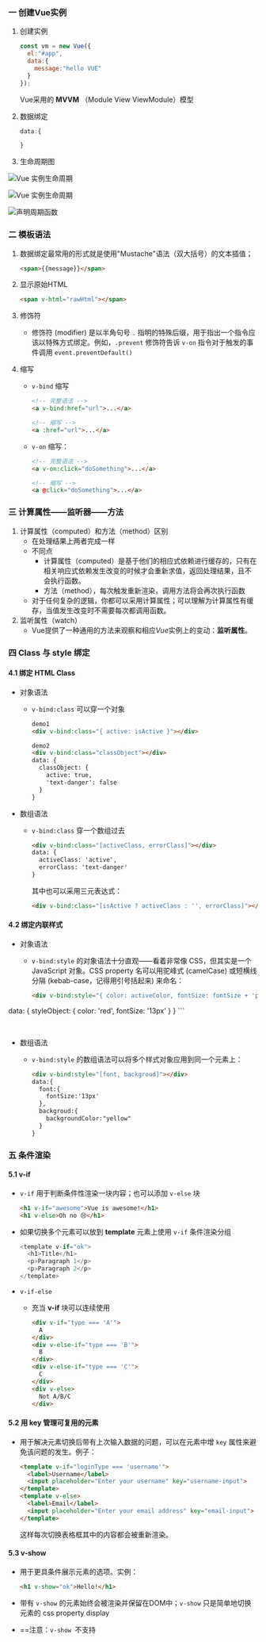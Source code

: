 ### 一 	创建Vue实例

1. 创建实例<br>

   ```js
   const vm = new Vue({
     el:"#app",
     data:{
       message:"hello VUE"
     }
   });
   ```

   Vue采用的 **MVVM** （Module View ViewModule）模型

2. 数据绑定<br>

   ```js
   data:{
   
   }
   ```

   

3. 生命周期图<br>

![Vue 实例生命周期](https://cn.vuejs.org/images/lifecycle.png)

![Vue 实例生命周期](https://img2018.cnblogs.com/blog/1449477/201812/1449477-20181206154719642-1581878879.png)

![声明周期函数](https://img2018.cnblogs.com/blog/1431882/201812/1431882-20181218204946251-1584122943.jpg)



### 二	模板语法

1. 数据绑定最常用的形式就是使用"Mustache"语法（双大括号）的文本插值；<br>

   ```html
   <span>{{message}}</span>
   ```

2. 显示原始HTML<br>

   ```html
   <span v-html="rawHtml"></span>
   ```

3. 修饰符

   * 修饰符 (modifier) 是以半角句号 `.` 指明的特殊后缀，用于指出一个指令应该以特殊方式绑定。例如，`.prevent` 修饰符告诉 `v-on` 指令对于触发的事件调用 `event.preventDefault()` 

4. 缩写

   * `v-bind` 缩写<br>

     ```html
     <!-- 完整语法 -->
     <a v-bind:href="url">...</a>
     
     <!-- 缩写 -->
     <a :href="url">...</a>
     ```

     

   * `v-on` 缩写：<br>

     ```html
     <!-- 完整语法 -->
     <a v-on:click="doSomething">...</a>
     
     <!-- 缩写 -->
     <a @click="doSomething">...</a>
     ```



### 三	计算属性——监听器——方法

1. 计算属性（computed）和方法（method）区别
   * 在处理结果上两者完成一样
   * 不同点
     * 计算属性（computed）是基于他们的相应式依赖进行缓存的，只有在相关响应式依赖发生改变的时候才会重新求值，返回处理结果，且不会执行函数。
     * 方法（method），每次触发重新渲染，调用方法将会再次执行函数
   * 对于任何复杂的逻辑，你都可以采用计算属性；可以理解为计算属性有缓存，当值发生改变时不需要每次都调用函数。
2. 监听属性（watch）
   * Vue提供了一种通用的方法来观察和相应*Vue*实例上的变动：**监听属性**。



### 四	Class 与 style 绑定

#### 4.1 绑定 HTML  Class

* 对象语法

  * `v-bind:class` 可以穿一个对象<br>

    ```html
    demo1
    <div v-bind:class="{ active: isActive }"></div>
    
    demo2
    <div v-bind:class="classObject"></div>
    data: {
      classObject: {
        active: true,
        'text-danger': false
      }
    }
    ```

* 数组语法

  * `v-bind:class` 穿一个数组过去<br>

    ```html
    <div v-bind:class="[activeClass, errorClass]"></div>
    data: {
      activeClass: 'active',
      errorClass: 'text-danger'
    }
    ```

    其中也可以采用三元表达式：

    ```html
    <div v-bind:class="[isActive ? activeClass : '', errorClass]"></div>
    ```

#### 4.2  绑定内联样式

* 对象语法

  * `v-bind:style` 的对象语法十分直观——看着非常像 CSS，但其实是一个 JavaScript 对象。CSS property 名可以用驼峰式 (camelCase) 或短横线分隔 (kebab-case，记得用引号括起来) 来命名：<br>

    ```html
    <div v-bind:style="{ color: activeColor, fontSize: fontSize + 'px' }"></div>
    
    ```
<div v-bind:style="styleObject"></div>
    data: {
      styleObject: {
        color: 'red',
        fontSize: '13px'
      }
    }
    ```


​    

* 数组语法

  * `v-bind:style` 的数组语法可以将多个样式对象应用到同一个元素上：<br>

    ```html
    <div v-bind:style="[font, backgroud]"></div>
    data:{
      font:{
        fontSize:'13px'
      },
      backgroud:{
        backgroundColor:"yellow"
      }
    }
    ```



### 五	条件渲染

#### 5.1 v-if

* `v-if` 用于判断条件性渲染一块内容；也可以添加 `v-else` 块 <br>

  ```html
  <h1 v-if="awesome">Vue is awesome!</h1>
  <h1 v-else>Oh no 😢</h1>
  ```

  

* 如果切换多个元素可以放到 **template** 元素上使用 `v-if` 条件渲染分组<br>

  ```js
  <template v-if="ok">
    <h1>Title</h1>
    <p>Paragraph 1</p>
    <p>Paragraph 2</p>
  </template>
  ```

  

* `v-if-else` 

  * 充当 **v-if** 块可以连续使用<br>

    ```html
    <div v-if="type === 'A'">
      A
    </div>
    <div v-else-if="type === 'B'">
      B
    </div>
    <div v-else-if="type === 'C'">
      C
    </div>
    <div v-else>
      Not A/B/C
    </div>
    ```



#### 5.2 用 **key** 管理可复用的元素

* 用于解决元素切换后带有上次输入数据的问题，可以在元素中增 `key` 属性来避免该问题的发生。例子：<br>

  ```html
  <template v-if="loginType === 'username'">
    <label>Username</label>
    <input placeholder="Enter your username" key="username-input">
  </template>
  <template v-else>
    <label>Email</label>
    <input placeholder="Enter your email address" key="email-input">
  </template>
  ```

  这样每次切换表格框其中的内容都会被重新渲染。



####  5.3 v-show

* 用于更具条件展示元素的选项。实例：<br>

  ```html
  <h1 v-show="ok">Hello!</h1>
  ```

  

* 带有 `v-show` 的元素始终会被渲染并保留在DOM中；`v-show` 只是简单地切换元素的 css property display

* ==注意：`v-show `不支持 <template> 元素，也不支持 `v-else`。== 

 

#### 5.4 v-if 和 v-show 的区别

* **v-if** 是真正的条件渲染，因为它会确保在切换过程中条件块内的事件监听器和子组件适当地被销毁和重建。
* **v-if** 也是***惰性的*** ：如果在初始渲染时条件为假，则什么也不做——直到条件第一次变为真时，才会开始渲染条件块。
* `v-show` 就简单得多——不管初始条件是什么，元素总是会被渲染，并且只是简单地基于 CSS 进行切换。
* 一般来说，`v-if` 有更高的切换开销，而 `v-show` 有更高的初始渲染开销。因此，如果需要非常频繁地切换，则使用 `v-show` 较好；如果在运行时条件很少改变，则使用 `v-if` 较好。



#### 5.5 v-for 



> 注意：当 `v-if` 与 `v-for` 一起使用时，`v-for` 具有比 `v-if` 更高的优先级。

* `v-for` 指令基于一个数组来渲染一个列表。`v-for` 指令需要使用 `item in items` 形式的特殊语法，其中 `items` 是源数据数组，而 `item` 则是被迭代的数组元素的**别名**。<br>

  ```html
  <ul id="example-1">
    <li v-for="item in items" :key="item.message">
      {{ item.message }}
    </li>
  </ul>
  var example1 = new Vue({
    el: '#example-1',
    data: {
      items: [
        { message: 'Foo' },
        { message: 'Bar' }
      ]
    }
  })
  ```

  

* **v-for** 还支持第二个参数 index，例如：<br>

  ```html
  <li v-for="(item, index) in items"></li>
  ```

  

#### 5.6 数组更新检测

1. 数组处理方法
   * **push()**
   * **pop()**
   * **shift()**
   * **splice()**
   * **sort()** 
   * **reverse()** 



### 六	事件处理

#### 6.1 监听事件

* *v-on* 指令来监听DOM事件。

* 将事件定在 **methods** 方法中

* 有时候需要在内联语句中访问原始的DOM事件，可以用变量 `$event` 把它传入方法。<br>

  ```html
  <button v-on:click="warn('wrn的形参', $event)">
    Submit
  </button>
  ```

  

#### 6.1 事件修饰符

> v-on 提供了**事件修饰符**。之前提过，修饰符是由点开头的指令后缀来表示

* **.stop** ：阻止冒泡（通俗讲就是阻止事件向上级DOM元素传递）
* **.prevent** ：阻止默认事件的发生
* **.capture** ：捕获冒泡，即有冒泡发生时，有该修饰符的dom元素会先执行，如果有多个，从外到内依次执行，然后再按自然顺序执行触发的事件
* **.self** ：将事件绑定到自身，只有自身才能触发，通常用于避免冒泡事件的影响
* **.once** ：设置事件只能触发一次，比如按钮的点击等。
* **.passive** ：该修饰符大概意思用于对DOM的默认事件进行性能优化，根据官网的例子比如超出最大范围的滚动条滚动的。

```HTML
<!-- 阻止单击事件继续传播 -->
<a v-on:click.stop="doThis"></a>

<!-- 提交事件不再重载页面 -->
<form v-on:submit.prevent="onSubmit"></form>

<!-- 修饰符可以串联 -->
<a v-on:click.stop.prevent="doThat"></a>

<!-- 只有修饰符 -->
<form v-on:submit.prevent></form>

<!-- 添加事件监听器时使用事件捕获模式 -->
<!-- 即内部元素触发的事件先在此处理，然后才交由内部元素进行处理 -->
<div v-on:click.capture="doThis">...</div>

<!-- 只当在 event.target 是当前元素自身时触发处理函数 -->
<!-- 即事件不是从内部元素触发的 -->
<div v-on:click.self="doThat">...</div>
```

***注意：*** 使用修饰符时，顺序很重要；相应的代码会以同样的顺序产生。因此，用 `v-on:click.prevent.self` 会阻止**所有的点击**，而 `v-on:click.self.prevent` 只会阻止对元素自身的点击。



#### 6.2 按键修饰符

* 通过 `v-on:keyup.enter='[事件]'` 在元素上绑定按键事件



### 七	表单输入绑定 

> v-model 是双向绑定，既你输入内容，会和你绑定的信息实时同步；
>
> v-model 等等同于，v-bind:value 和 v-on:input 结合使用

#### 7.1  修饰符

1. `.lazy` ：<br>v-model在每次 input 时间触发后将输入框的值与数据同步，使用  `.lazy` 修饰符，从转为 `change` 事件。

   ```html
   <input v-model.lazy="msg">
   ```

   

2. `.number` :<br>将用户输入的值转为数值类型，可以个 `v-model` 添加 `number` 修饰符

   ```html
   <input v-model.number="age" type="number">
   ```

   

3. `.trim` <br>自动过滤用户输入的首尾空白字符，可以给 `v-model` 添加 `trim` 修饰符。

   ```html
   <input v-model.trim="msg">
   ```

   

### 八  组件的基础

#### 8.1 基本实例

1. 定义组件<br>

   ```js
   Vue.component("button-component",{
     data(){
       return {
         message:'hello word'
       }
     }
   });
   ```

   组件的 `data` 必须是一个函数，返回一个对象，这样每个实例返回的都是唯一的对象。

2. 组件的定义分为 **全局注册** 和 **局部注册** 

   * **全局注册：**使用 `Vue.component` 来注册全局组件，也就是他们在注册之后可以用在任何新创建的Vue根实例（new Vue）模板中<br>

     ```js
     Vue.component({
       //...选项
     });
     ```

     

   * **局部注册：** 在Vue实例中使用<br>

     ```JS
     const componentA={
     			template:`<div>
     				<h2>这是局部组件</h2>
     			</div>`
     		}
     
     new Vue({
       el:'#app',
       components:{
         "component-a":componentA
       }
     })
     ```

     **注意：** HTML 中的 attribute 名是大小写不敏感的，所以浏览器会把所有大写字符解释为小写字符。这意味着当你使用 DOM 中的模板时，camelCase (驼峰命名法) 的 prop 名需要使用其等价的 kebab-case (短横线分隔命名) 命名。

3. 通过 **Prop** 向子组件传递数据

   * 一个组件默认可以拥有任意数量的 prop，任何值都可以传递给任何 prop。在组件实例中访问这个值，就像访问 `data` 中的值一样。<br>

     ```html
     <blog-post title="My journey with Vue"></blog-post>
     <blog-post title="Blogging with Vue"></blog-post>
     
     Vue.component('blog-post', {
       props: ['title'],
       template: '<h3>{{ title }}</h3>'
     })
     ```




### 九 插槽（slot）

#### 9.1  插槽的基本概念

1. 在自定义组件时，在组件注册是申明 `<slot></slot>` 标签，然后再**HTML** 代码中调用组件标签时，组件标签之间的内容会和`<slot>` 标签替换。
2. 注意在2.6.0版本中，为具名插槽和作用域插槽，引入了一种全新的统一的语法`v-solt` ，它取代了 `slot` 和 `slot-scope` ，其中 `slot` 和 `slot-scope`已经废弃，但没有移除。

#### 9.2 编译作用域

1. 父模板中所有的内容都是在父级作用域中编译的；子模板中所有内容都是在子作用域中编译。

#### 9.3 后备内容（默认内容）

1. 为`slot` 设置默认值

#### 9.4 具名插槽

1. 具有自己名称`slot`插槽：`<slot name='title'></slot>`

2. 向具名插槽提供内容时，有两种格式

   1. 在HTML标签上声明`slot`属性：`<p slot='title'>我是修改后的title</p>`

   2. 使用`<template></template>`使用`v-slot:bodys` <br>

      ```html
      <template v-slot:bodys>
      	<h5>这是通过v-slot修改body内容</h5>
      </template>
      ```

      ***注意：*** **`v-slot` 只能添加在 `<template>` 上** (只有[一种例外情况](https://cn.vuejs.org/v2/guide/components-slots.html#独占默认插槽的缩写语法))，这一点和已经废弃的 [`slot` attribute](https://cn.vuejs.org/v2/guide/components-slots.html#废弃了的语法) 不同。

#### 9.5 作用域插槽

1. 为了让子组件的数据，可以在父组件中访问

2. 绑定在 `slot` 元素上的属性（attribute）称之为**插槽prop** 

3. 在父级作用域中，我们可以使用带值的 `v-slot` 来定义我们提供的插槽 prop 的名字<br>

   ```html
   <current-user>
     <template v-slot:default="slotProps">
       {{ slotProps.user.firstName }}
     </template>
   </current-user>
   ```

   其中的slotProps可以使用户自己自定义名称。

#### 9.6 动态插槽名

* 动态指令参数，使用`[]`中括号，来动态定义插槽名

#### 9.7 具名插槽的缩写

* 具名插槽的缩写用 `#` 



### 十 动态组件 和 异步组件

#### 10.1  动态组件

